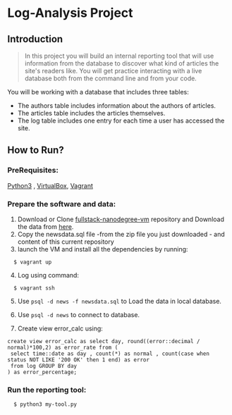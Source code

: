 # Log-Analysis Project

## Introduction 

> In this project you will build an internal reporting tool that will use information from the database to discover what kind of articles the site's readers like.
You will get practice interacting with a live database both from the command line and from your code.

 You will be working with a database that includes three tables:
 * The authors table includes information about the authors of articles.
 * The articles table includes the articles themselves.
 * The log table includes one entry for each time a user has accessed the site.


## How to Run?

### PreRequisites:
  [Python3](https://www.python.org/) , [VirtualBox](https://www.virtualbox.org/), [Vagrant](https://www.vagrantup.com/)
   

### Prepare the software and data:
 
  1. Download or Clone [fullstack-nanodegree-vm](https://github.com/udacity/fullstack-nanodegree-vm) repository and Download the data from [here](https://d17h27t6h515a5.cloudfront.net/topher/2016/August/57b5f748_newsdata/newsdata.zip).
  2. Copy the newsdata.sql file -from the zip file you just downloaded - and content of this current repository
  3. launch the VM and install all the dependencies by running:
  
  ```
    $ vagrant up
  ```
  4. Log using command:
  
  ```
    $ vagrant ssh
  ```

  5. Use `psql -d news -f newsdata.sql` to Load the data in local database.

  6. Use `psql -d news` to connect to database.
  
  7. Create view error_calc using:
  ```
  create view error_calc as select day, round((error::decimal / normal)*100,2) as error_rate from (
   select time::date as day , count(*) as normal , count(case when status NOT LIKE '200 OK' then 1 end) as error 
   from log GROUP BY day
  ) as error_percentage; 
  ```

### Run the reporting tool:

  ```
    $ python3 my-tool.py
  ```
  